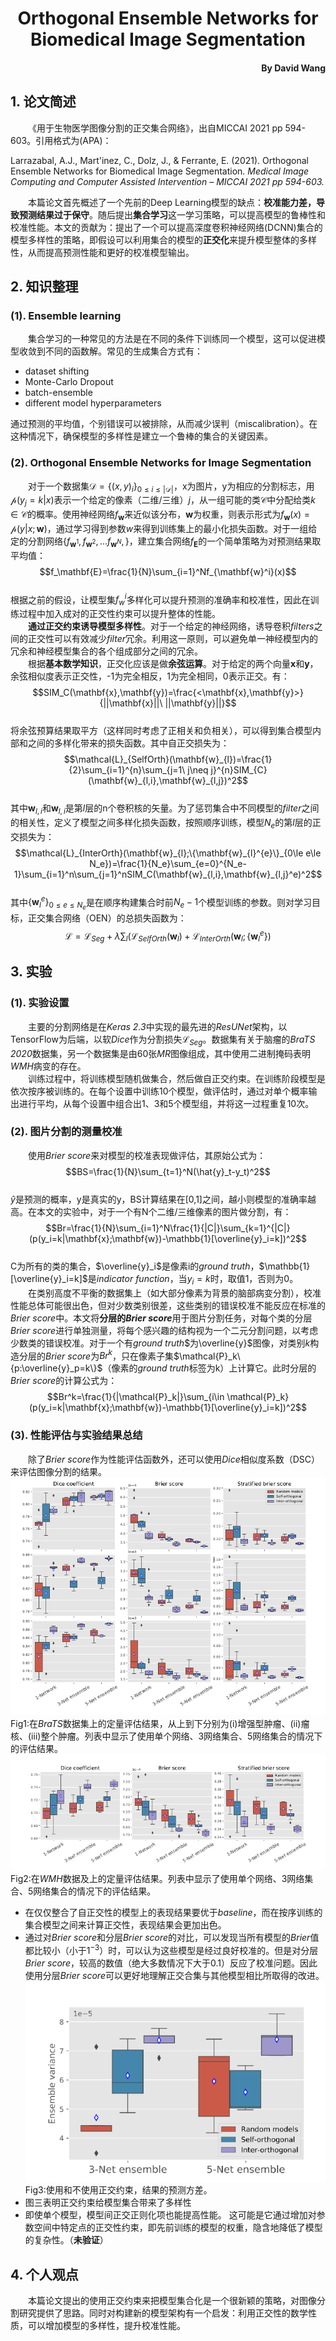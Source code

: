 # <center>Orthogonal Ensemble Networks for Biomedical Image Segmentation</center>
#### <p align="right">By David Wang</p>
## 1. 论文简述
&emsp;&emsp;《用于生物医学图像分割的正交集合网络》，出自MICCAI 2021 pp 594-603。引用格式为(APA)：  
  
Larrazabal, A.J., Mart'inez, C., Dolz, J., & Ferrante, E. (2021). Orthogonal Ensemble Networks for Biomedical Image Segmentation. *Medical Image Computing and Computer Assisted Intervention – MICCAI 2021 pp 594-603.*  
  
&emsp;&emsp;本篇论文首先概述了一个先前的Deep Learning模型的缺点：**校准能力差，导致预测结果过于保守**。随后提出**集合学习**这一学习策略，可以提高模型的鲁棒性和校准性能。本文的贡献为：提出了一个可以提高深度卷积神经网络(DCNN)集合的模型多样性的策略，即假设可以利用集合的模型的**正交化**来提升模型整体的多样性，从而提高预测性能和更好的校准模型输出。
## 2. 知识整理
### (1). Ensemble learning
&emsp;&emsp;集合学习的一种常见的方法是在不同的条件下训练同一个模型，这可以促进模型收敛到不同的函数解。常见的生成集合方式有：  
- dataset shifting
- Monte-Carlo Dropout
- batch-ensemble
- different model hyperparameters
  
通过预测的平均值，个别错误可以被排除，从而减少误判（miscalibration）。在这种情况下，确保模型的多样性是建立一个鲁棒的集合的关键因素。  
### (2). Orthogonal Ensemble Networks for Image Segmentation
&emsp;&emsp;对于一个数据集$\mathcal{D}=\{(x,y)_i\}_{0\le i\le |\mathcal{D}|}$，x为图片，y为相应的分割标志，用$\mathcal{p}(y_j=k|x)$表示一个给定的像素（二维/三维）$j$，从一组可能的类$\mathcal{C}$中分配给类$k\in \mathcal{C}$的概率。使用神经网络$f_\mathbf{w}$来近似该分布，$\mathbf{w}$为权重，则表示形式为$f_\mathbf{w}(x)=\mathcal{p}(y|x;\mathbf{w})$，通过学习得到参数$w$来得到训练集上的最小化损失函数。对于一组给定的分割网络$\{f_{\mathbf{w}^1},f_{\mathbf{w}^2},...f_{\mathbf{w}^N},\}$，建立集合网络$f_\mathbf{E}$的一个简单策略为对预测结果取平均值：  
$$f_\mathbf{E}=\frac{1}{N}\sum_{i=1}^Nf_{\mathbf{w}^i}(x)$$  
根据之前的假设，让模型集$f_{w}^i$多样化可以提升预测的准确率和校准性，因此在训练过程中加入成对的正交性约束可以提升整体的性能。  
&emsp;&emsp;**通过正交约束诱导模型多样性**。对于一个给定的神经网络，诱导卷积*filters*之间的正交性可以有效减少*filter*冗余。利用这一原则，可以避免单一神经模型内的冗余和神经模型集合的各个组成部分之间的冗余。  
&emsp;&emsp;根据**基本数学知识**，正交化应该是做**余弦运算**。对于给定的两个向量$\mathbf{x}$和$\mathbf{y}$，余弦相似度表示正交性，-1为完全相反，1为完全相同，0表示正交。有：  
$$SIM_C(\mathbf{x},\mathbf{y})=\frac{<\mathbf{x},\mathbf{y}>}{||\mathbf{x}||\  ||\mathbf{y}||}$$  
将余弦预算结果取平方（这样同时考虑了正相关和负相关），可以得到集合模型内部和之间的多样化带来的损失函数。其中自正交损失为：  
$$\mathcal{L}_{SelfOrth}(\mathbf{w}_{l})=\frac{1}{2}\sum_{i=1}^{n}\sum_{j=1\ j\neq j}^{n}SIM_{C}(\mathbf{w}_{l,i},\mathbf{w}_{l,j})^2$$  
其中$\mathbf{w}_{l,i}$和$\mathbf{w}_{l,i}$是第*l*层的n个卷积核的矢量。为了惩罚集合中不同模型的*filter*之间的相关性，定义了模型之间多样化损失函数，按照顺序训练，模型$N_e$的第*l*层的正交损失为：  
$$\mathcal{L}_{InterOrth}(\mathbf{w}_{l};\{\mathbf{w}_{l}^{e}\}_{0\le e\le N_e})=\frac{1}{N_e}\sum_{e=0}^{N_e-1}\sum_{i=1}^n\sum_{j=1}^nSIM_C(\mathbf{w}_{l,i},\mathbf{w}_{l,j}^e)^2$$  
其中$\{\mathbf{w}_{l}^{e}\}_{0\le e\le N_e}$是在顺序构建集合时前$N_e-1$个模型训练的参数。则对学习目标，正交集合网络（OEN）的总损失函数为：  
$$\mathcal{L}=\mathcal{L}_{Seg}+\lambda\sum_{l}(\mathcal{L}_{SelfOrth}(\mathbf{w}_{l})+\mathcal{L}_{InterOrth}(\mathbf{w}_{l};\{\mathbf{w}_{l}^{e}\})$$  
## 3. 实验
### (1). 实验设置
&emsp;&emsp;主要的分割网络是在*Keras 2.3*中实现的最先进的*ResUNet*架构，以TensorFlow为后端，以软*Dice*作为分割损失$\mathcal{L}_{Seg}$。数据集有关于脑瘤的*BraTS 2020*数据集，另一个数据集是由60张*MR*图像组成，其中使用二进制掩码表明*WMH*病变的存在。  
&emsp;&emsp;训练过程中，将训练模型随机做集合，然后做自正交约束。在训练阶段模型是依次按序被训练的。在每个设置中训练10个模型，做评估时，通过对单个概率输出进行平均，从每个设置中组合出1、3和5个模型组，并将这一过程重复10次。  
### (2). 图片分割的测量校准
&emsp;&emsp;使用*Brier score*来对模型的校准表现做评估，其原始公式为：  
$$BS=\frac{1}{N}\sum_{t=1}^N(\hat{y}_t-y_t)^2$$  
$\hat{y}$是预测的概率，y是真实的y，BS计算结果在[0,1]之间，越小则模型的准确率越高。在本文的实验中，对于一个有N个二维/三维像素的图片做分割，有：  
$$Br=\frac{1}{N}\sum_{i=1}^N\frac{1}{|C|}\sum_{k=1}^{|C|}(p(y_i=k|\mathbf{x};\mathbf{w})-\mathbb{1}[\overline{y}_i=k])^2$$  
C为所有的类的集合，$\overline{y}_i$是像素i的*ground truth*，$\mathbb{1}[\overline{y}_i=k]$是*indicator function*，当$y_i=k$时，取值1，否则为0。  
&emsp;&emsp;在类别高度不平衡的数据集上（如大部分像素为背景的脑部病变分割），校准性能总体可能很出色，但对少数类别很差，这些类别的错误校准不能反应在标准的*Brier score*中。本文将**分层的*Brier score***用于图片分割任务，对每个类的分层*Brier score*进行单独测量，将每个感兴趣的结构视为一个二元分割问题，以考虑少数类的错误校准。对于一个有*ground truth*$为\overline{y}$图像，对类别*k*构造分层的*Brier score*为$Br^k$，只在像素子集$\mathcal{P}_k\{p:\overline{y}_p=k\}$（像素的*ground truth*标签为k）上计算它。此时分层的*Brier score*的计算公式为：  
$$Br^k=\frac{1}{|\mathcal{P}_k|}\sum_{i\in \mathcal{P}_k}(p(y_i=k|\mathbf{x};\mathbf{w})-\mathbb{1}[\overline{y}_i=k])^2$$  
### (3). 性能评估与实验结果总结
&emsp;&emsp;除了*Brier score*作为性能评估函数外，还可以使用*Dice*相似度系数（DSC）来评估图像分割的结果。  
![](./src/1.png)  
Fig1:在*BraTS*数据集上的定量评估结果，从上到下分别为(i)增强型肿瘤、(ii)瘤核、(iii)整个肿瘤。列表中显示了使用单个网络、3网络集合、5网络集合的情况下的评估结果。  
![](./src/2.png)  
Fig2:在*WMH*数据及上的定量评估结果。列表中显示了使用单个网络、3网络集合、5网络集合的情况下的评估结果。  
- 在仅仅整合了自正交性的模型上的表现结果要优于*baseline*，而在按序训练的集合模型之间来计算正交性，表现结果会更加出色。
- 通过对*Brier score*和分层*Brier score*的对比，可以发现当所有模型的*Brier*值都比较小（小于$1^{-3}$）时，可以认为这些模型是经过良好校准的。但是对分层*Brier score*，较高的数值（绝大多数情况下大于0.1）反应了校准问题。因此使用分层*Brier score*可以更好地理解正交合集与其他模型相比所取得的改进。
![](./src/3.png)  
Fig3:使用和不使用正交约束，结果的预测方差。  
- 图三表明正交约束给模型集合带来了多样性
- 即使单个模型，模型间正交正则化项也能提高性能。 这可能是它通过增加对参数空间中特定点的正交性约束，即先前训练的模型的权重，隐含地降低了模型的复杂性。（**未验证**）  
## 4. 个人观点
&emsp;&emsp;本篇论文提出的使用正交约束来把模型集合化是一个很新颖的策略，对图像分割研究提供了思路。同时对构建新的模型架构有一个启发：利用正交性的数学性质，可以增加模型的多样性，提升校准性能。